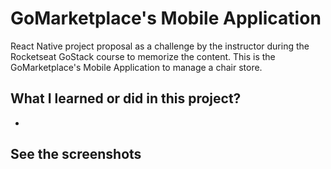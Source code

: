# GoMarketplace's Mobile Application

React Native project proposal as a challenge by the instructor during the Rocketseat GoStack course to memorize the content.
This is the GoMarketplace's Mobile Application to manage a chair store.

## What I learned or did in this project?

-

## See the screenshots

<!-- ![Dashboard](readme/screenshot-1.png) -->
